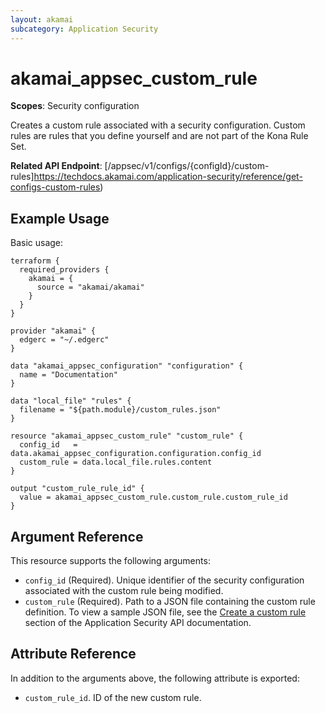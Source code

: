 ```yaml
---
layout: akamai
subcategory: Application Security
---
```


# akamai_appsec_custom_rule

**Scopes**: Security configuration

Creates a custom rule associated with a security configuration. Custom rules are rules that you define yourself and are not part of the Kona Rule Set.

**Related API Endpoint**: [/appsec/v1/configs/{configId}/custom-rules]https://techdocs.akamai.com/application-security/reference/get-configs-custom-rules)

## Example Usage

Basic usage:

```
terraform {
  required_providers {
    akamai = {
      source = "akamai/akamai"
    }
  }
}

provider "akamai" {
  edgerc = "~/.edgerc"
}

data "akamai_appsec_configuration" "configuration" {
  name = "Documentation"
}

data "local_file" "rules" {
  filename = "${path.module}/custom_rules.json"
}

resource "akamai_appsec_custom_rule" "custom_rule" {
  config_id   = data.akamai_appsec_configuration.configuration.config_id
  custom_rule = data.local_file.rules.content
}

output "custom_rule_rule_id" {
  value = akamai_appsec_custom_rule.custom_rule.custom_rule_id
}
```

## Argument Reference

This resource supports the following arguments:

- `config_id` (Required). Unique identifier of the security configuration associated with the custom rule being modified.
- `custom_rule` (Required). Path to a JSON file containing the custom rule definition. To view a sample JSON file, see the [Create a custom rule](https://techdocs.akamai.com/application-security/reference/post-config-custom-rules) section of the Application Security API documentation.

## Attribute Reference

In addition to the arguments above, the following attribute is exported:

- `custom_rule_id`. ID of the new custom rule.